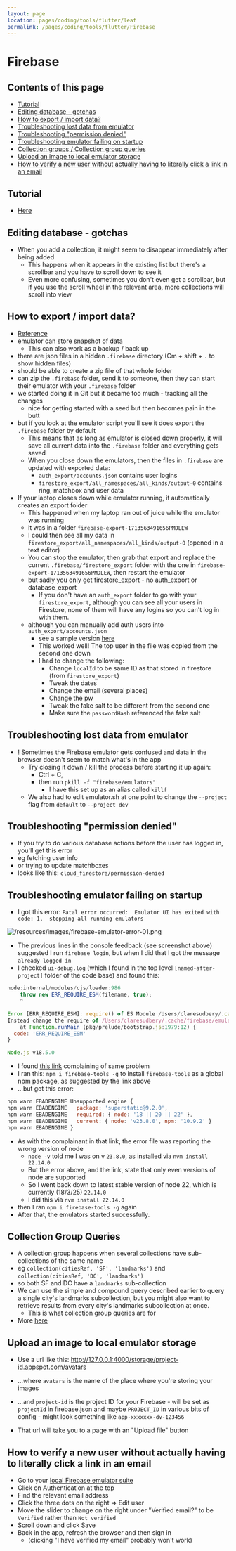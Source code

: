 ```yaml
---
layout: page
location: pages/coding/tools/flutter/leaf
permalink: /pages/coding/tools/flutter/Firebase
---
```


# Firebase

## Contents of this page

- [Tutorial](#tutorial)
- [Editing database - gotchas](#editing-database---gotchas)
- [How to export / import data?](#how-to-export--import-data)
- [Troubleshooting lost data from emulator](#troubleshooting-lost-data-from-emulator)
- [Troubleshooting "permission denied"](#troubleshooting-permission-denied)
- [Troubleshooting emulator failing on startup](#troubleshooting-emulator-failing-on-startup)
- [Collection groups / Collection group queries](#collection-group-queries)
- [Upload an image to local emulator storage](#upload-an-image-to-local-emulator-storage)
- [How to verify a new user without actually having to literally click a link in an email](#how-to-verify-a-new-user-without-actually-having-to-literally-click-a-link-in-an-email)

## Tutorial

- [Here](https://firebase.google.com/docs/guides)

## Editing database - gotchas

- When you add a collection, it might seem to disappear immediately after being added
  - This happens when it appears in the existing list but there's a scrollbar and you have to scroll down to see it
  - Even more confusing, sometimes you don't even get a scrollbar, but if you use the scroll wheel in the relevant area, more collections will scroll into view

## How to export / import data? 

- [Reference](https://firebase.google.com/docs/firestore/manage-data/export-import)
- emulator can store snapshot of data
  - This can also work as a backup / back up
- there are json files in a hidden `.firebase` directory (Cm + shift + `.` to show hidden files)
- should be able to create a zip file of that whole folder
- can zip the `.firebase` folder, send it to someone, then they can start their emulator with your `.firebase` folder
- we started doing it in Git but it became too much - tracking all the changes
    - nice for getting started with a seed but then becomes pain in the butt
- but if you look at the emulator script you'll see it does export the `.firebase` folder by default
    - This means that as long as emulator is closed down properly, it will save all current data into the `.firebase` folder and everything gets saved
    - When you close down the emulators, then the files in `.firebase` are updated with exported data: 
        - `auth_export/accounts.json` contains user logins
        - `firestore_export/all_namespaces/all_kinds/output-0` contains ring, matchbox and user data
- If your laptop closes down while emulator running, it automatically creates an export folder
    - This happened when my laptop ran out of juice while the emulator was running
    - it was in a folder `firebase-export-1713563491656PMDLEW` 
    - I could then see all my data in `firestore_export/all_namespaces/all_kinds/output-0` (opened in a text editor)
    - You can stop the emulator, then grab that export and replace the current `.firebase/firestore_export` folder with the one in `firebase-export-1713563491656PMDLEW`, then restart the emulator
    - but sadly you only get firestore_export - no auth_export or database_export
        - If you don't have an `auth_export` folder to go with your `firestore_export`, although you can see all your users in Firestore, none of them will have any logins so you can't log in with them.
    - although you can manually add auth users into `auth_export/accounts.json`
        - see a sample version [here](/flutter-construct/construct-accounts-test.json)
        - This worked well! The top user in the file was copied from the second one down
        - I had to change the following:
            - Change `localId` to be same ID as that stored in firestore (from `firestore_export`)
            - Tweak the dates
            - Change the email (several places)
            - Change the pw
            - Tweak the fake salt to be different from the second one
            - Make sure the `passwordHash` referenced the fake salt

## Troubleshooting lost data from emulator

- ! Sometimes the Firebase emulator gets confused and data in the browser doesn't seem to match what's in the app
  - Try closing it down / kill the process before starting it up again:
    - Ctrl + C, 
    - then run `pkill -f "firebase/emulators"` 
      - I have this set up as an alias called `killf`
  - We also had to edit emulator.sh at one point to change the `--project` flag from `default` to `--project dev`

## Troubleshooting "permission denied"

- If you try to do various database actions before the user has logged in, you'll get this error
- eg fetching user info
- or trying to update matchboxes
- looks like this: `cloud_firestore/permission-denied`

## Troubleshooting emulator failing on startup

- I got this error: `Fatal error occurred:  Emulator UI has exited with code: 1,  stopping all running emulators`

![/resources/images/firebase-emulator-error-01.png](/resources/images/firebase-emulator-error-01.png)

- The previous lines in the console feedback (see screenshot above) suggested I run `firebase login`, but when I did that I got the message `already logged in`
- I checked `ui-debug.log` (which I found in the top level `[named-after-project]` folder of the code base) and found this:

```js
node:internal/modules/cjs/loader:986
    throw new ERR_REQUIRE_ESM(filename, true);
    ^

Error [ERR_REQUIRE_ESM]: require() of ES Module /Users/claresudbery/.cache/firebase/emulators/ui-v1.11.8/server/server.mjs not supported.
Instead change the require of /Users/claresudbery/.cache/firebase/emulators/ui-v1.11.8/server/server.mjs to a dynamic import() which is available in all CommonJS modules.
    at Function.runMain (pkg/prelude/bootstrap.js:1979:12) {
  code: 'ERR_REQUIRE_ESM'
}

Node.js v18.5.0
```

- I found [this link](https://github.com/firebase/firebase-tools/issues/6931) complaining of same problem
- I ran this: `npm i firebase-tools -g` to install `firebase-tools` as a global npm package, as suggested by the link above
- ...but got this error:

```js
npm warn EBADENGINE Unsupported engine {
npm warn EBADENGINE   package: 'superstatic@9.2.0',
npm warn EBADENGINE   required: { node: '18 || 20 || 22' },
npm warn EBADENGINE   current: { node: 'v23.8.0', npm: '10.9.2' }
npm warn EBADENGINE }
```

- As with the complainant in that link, the error file was reporting the wrong version of node
  - `node -v` told me I was on v `23.8.0`, as installed via `nvm install 22.14.0`
  - But the error above, and the link, state that only even versions of node are supported
  - So I went back down to latest stable version of node 22, which is currently (18/3/25) `22.14.0`
  - I did this via `nvm install 22.14.0`
- then I ran `npm i firebase-tools -g` again
- After that, the emulators started successfully.

## Collection Group Queries

- A collection group happens when several collections have sub-collections of the same name
- eg `collection(citiesRef, 'SF', 'landmarks')` and `collection(citiesRef, 'DC', 'landmarks')`
- so both SF and DC have a `landmarks` sub-collection
- We can use the simple and compound query described earlier to query a single city's landmarks subcollection, but you might also want to retrieve results from every city's landmarks subcollection at once.
  - This is what collection group queries are for
- More [here](https://firebase.google.com/docs/firestore/query-data/queries#collection-group-query)

## Upload an image to local emulator storage

- Use a url like this: http://127.0.0.1:4000/storage/project-id.appspot.com/avatars
- ...where `avatars` is the name of the place where you're storing your images
- ...and `project-id` is the project ID for your Firebase - will be set as `projectId` in firebase.json and maybe `PROJECT_ID` in various bits of config - might look something like `app-xxxxxxx-dv-123456`

- That url will take you to a page with an "Upload file" button

## How to verify a new user without actually having to literally click a link in an email

- Go to your [local Firebase emulator suite](http://127.0.0.1:4000/)
- Click on Authentication at the top
- Find the relevant email address
- Click the three dots on the right => Edit user
- Move the slider to change on the right under "Verified email?" to be `Verified` rather than `Not verified`
- Scroll down and click Save
- Back in the app, refresh the browser and then sign in 
  - (clicking "I have verified my email" probably won't work)